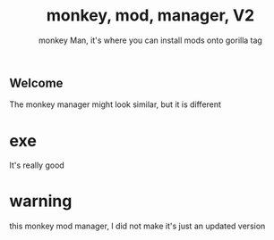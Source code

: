 <header>

<!--
  <<< Author notes: Course header >>>
  Include a 1280×640 image, course title in sentence case, and a concise description in emphasis.
  In your repository settings: enable template repository, add your 1280×640 social image, auto delete head branches.
  Add your open source license, GitHub uses MIT license.
-->

# monkey, mod, manager, V2

 monkey Man, it's where you can install mods onto gorilla tag

</header>

<!--
  <<< Author notes: Course start >>>
  Include start button, a note about Actions minutes,
  and tell the learner why they should take the course.
-->

## Welcome

The monkey manager might look similar, but it is different



<!-- For start course, run in JavaScript:
'https://github.com/new?' + new URLSearchParams({
  template_owner: 'skills',
  template_name: 'github-pages',
  owner: '@me',
  name: 'skills-github-pages',
  description: 'My clone repository',
  visibility: 'public',
}).toString()
-->

# exe

It's really good

</header>

<!--
  <<< Author notes: Course start >>>
  Include start button, a note about Actions minutes,
  and tell the learner why they should take the course.
-->
# warning

this monkey mod manager, I did not make it's just an updated version

</header>

<!--
  <<< Author notes: Course start >>>
  Include start button, a note about Actions minutes,
  and tell the learner why they should take the course.
-->
